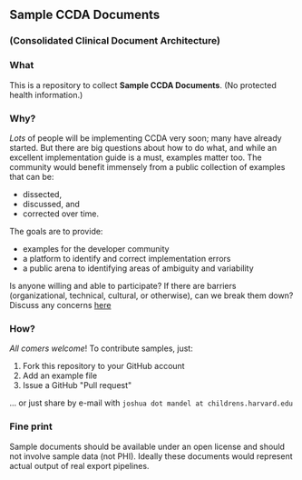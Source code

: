 ## Sample CCDA Documents
### (Consolidated Clinical Document Architecture)

### What
This is a repository to collect **Sample CCDA Documents**. (No protected health information.)

### Why?
*Lots* of people will be implementing CCDA very soon; many have already started.
But there are big questions about how to do what, and while an excellent 
implementation guide is a must, examples matter too.  The community would
benefit immensely from a public collection of examples that can be:
 * dissected,
 * discussed, and 
 * corrected over time.

The goals are to provide:
 * examples for the developer community 
 * a platform to identify and correct implementation errors
 * a public arena to identifying areas of ambiguity and variability

Is anyone willing and able to participate?  If there are barriers
(organizational, technical, cultural, or otherwise), can we break them down?
Discuss any concerns [here](https://github.com/chb/sample_ccdas/issues)

### How?

*All comers welcome*! To contribute samples, just:
 1.  Fork this repository to your GitHub account
 2.  Add an example file
 3.  Issue a GitHub "Pull request"

... or just share by e-mail with `joshua dot mandel at childrens.harvard.edu`

### Fine print
Sample documents should be available under an open license and should not 
involve sample data (not PHI).  Ideally these documents would represent 
actual output of real export pipelines.
